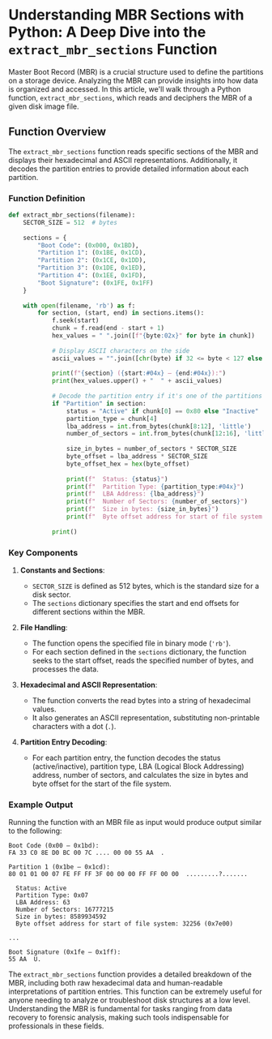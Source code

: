 # Understanding MBR Sections with Python: A Deep Dive into the `extract_mbr_sections` Function

Master Boot Record (MBR) is a crucial structure used to define the partitions on a storage device. Analyzing the MBR can provide insights into how data is organized and accessed. In this article, we'll walk through a Python function, `extract_mbr_sections`, which reads and deciphers the MBR of a given disk image file.

## Function Overview

The `extract_mbr_sections` function reads specific sections of the MBR and displays their hexadecimal and ASCII representations. Additionally, it decodes the partition entries to provide detailed information about each partition.

### Function Definition

```python
def extract_mbr_sections(filename):
    SECTOR_SIZE = 512  # bytes
    
    sections = {
        "Boot Code": (0x000, 0x1BD),
        "Partition 1": (0x1BE, 0x1CD),
        "Partition 2": (0x1CE, 0x1DD),
        "Partition 3": (0x1DE, 0x1ED),
        "Partition 4": (0x1EE, 0x1FD),
        "Boot Signature": (0x1FE, 0x1FF)
    }
    
    with open(filename, 'rb') as f:
        for section, (start, end) in sections.items():
            f.seek(start)
            chunk = f.read(end - start + 1)
            hex_values = " ".join([f"{byte:02x}" for byte in chunk])
            
            # Display ASCII characters on the side
            ascii_values = "".join([chr(byte) if 32 <= byte < 127 else "." for byte in chunk])
            
            print(f"{section} ({start:#04x} – {end:#04x}):")
            print(hex_values.upper() + "  " + ascii_values)
            
            # Decode the partition entry if it's one of the partitions
            if "Partition" in section:
                status = "Active" if chunk[0] == 0x80 else "Inactive"
                partition_type = chunk[4]
                lba_address = int.from_bytes(chunk[8:12], 'little')
                number_of_sectors = int.from_bytes(chunk[12:16], 'little')
                
                size_in_bytes = number_of_sectors * SECTOR_SIZE
                byte_offset = lba_address * SECTOR_SIZE
                byte_offset_hex = hex(byte_offset)
                
                print(f"  Status: {status}")
                print(f"  Partition Type: {partition_type:#04x}")
                print(f"  LBA Address: {lba_address}")
                print(f"  Number of Sectors: {number_of_sectors}")
                print(f"  Size in bytes: {size_in_bytes}")
                print(f"  Byte offset address for start of file system: {byte_offset} ({byte_offset_hex})")
            
            print()
```

### Key Components

1. **Constants and Sections**:
   - `SECTOR_SIZE` is defined as 512 bytes, which is the standard size for a disk sector.
   - The `sections` dictionary specifies the start and end offsets for different sections within the MBR.

2. **File Handling**:
   - The function opens the specified file in binary mode (`'rb'`).
   - For each section defined in the `sections` dictionary, the function seeks to the start offset, reads the specified number of bytes, and processes the data.

3. **Hexadecimal and ASCII Representation**:
   - The function converts the read bytes into a string of hexadecimal values.
   - It also generates an ASCII representation, substituting non-printable characters with a dot (`.`).

4. **Partition Entry Decoding**:
   - For each partition entry, the function decodes the status (active/inactive), partition type, LBA (Logical Block Addressing) address, number of sectors, and calculates the size in bytes and byte offset for the start of the file system.

### Example Output

Running the function with an MBR file as input would produce output similar to the following:

```
Boot Code (0x00 – 0x1bd):
FA 33 C0 8E D0 BC 00 7C .... 00 00 55 AA  .

Partition 1 (0x1be – 0x1cd):
80 01 01 00 07 FE FF FF 3F 00 00 00 FF FF 00 00  .........?.......

  Status: Active
  Partition Type: 0x07
  LBA Address: 63
  Number of Sectors: 16777215
  Size in bytes: 8589934592
  Byte offset address for start of file system: 32256 (0x7e00)

...

Boot Signature (0x1fe – 0x1ff):
55 AA  U.
```


The `extract_mbr_sections` function provides a detailed breakdown of the MBR, including both raw hexadecimal data and human-readable interpretations of partition entries. This function can be extremely useful for anyone needing to analyze or troubleshoot disk structures at a low level. Understanding the MBR is fundamental for tasks ranging from data recovery to forensic analysis, making such tools indispensable for professionals in these fields.
